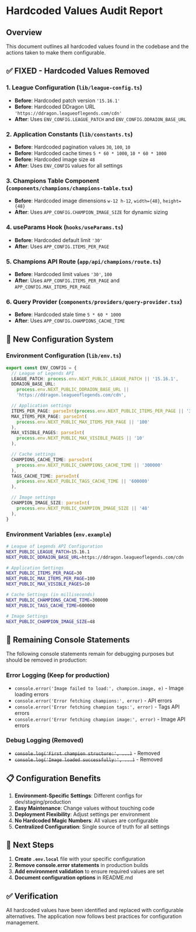 # Hardcoded Values Audit Report

## Overview

This document outlines all hardcoded values found in the codebase and the actions taken to make them configurable.

## ✅ **FIXED - Hardcoded Values Removed**

### 1. **League Configuration (`lib/league-config.ts`)**

- **Before**: Hardcoded patch version `'15.16.1'`
- **Before**: Hardcoded DDragon URL `'https://ddragon.leagueoflegends.com/cdn'`
- **After**: Uses `ENV_CONFIG.LEAGUE_PATCH` and `ENV_CONFIG.DDRAION_BASE_URL`

### 2. **Application Constants (`lib/constants.ts`)**

- **Before**: Hardcoded pagination values `30`, `100`, `10`
- **Before**: Hardcoded cache times `5 * 60 * 1000`, `10 * 60 * 1000`
- **Before**: Hardcoded image size `48`
- **After**: Uses `ENV_CONFIG` values for all settings

### 3. **Champions Table Component (`components/champions/champions-table.tsx`)**

- **Before**: Hardcoded image dimensions `w-12 h-12`, `width={48}`, `height={48}`
- **After**: Uses `APP_CONFIG.CHAMPION_IMAGE_SIZE` for dynamic sizing

### 4. **useParams Hook (`hooks/useParams.ts`)**

- **Before**: Hardcoded default limit `'30'`
- **After**: Uses `APP_CONFIG.ITEMS_PER_PAGE`

### 5. **Champions API Route (`app/api/champions/route.ts`)**

- **Before**: Hardcoded limit values `'30'`, `100`
- **After**: Uses `APP_CONFIG.ITEMS_PER_PAGE` and `APP_CONFIG.MAX_ITEMS_PER_PAGE`

### 6. **Query Provider (`components/providers/query-provider.tsx`)**

- **Before**: Hardcoded stale time `5 * 60 * 1000`
- **After**: Uses `APP_CONFIG.CHAMPIONS_CACHE_TIME`

## 🔧 **New Configuration System**

### **Environment Configuration (`lib/env.ts`)**

```typescript
export const ENV_CONFIG = {
  // League of Legends API
  LEAGUE_PATCH: process.env.NEXT_PUBLIC_LEAGUE_PATCH || '15.16.1',
  DDRAION_BASE_URL:
    process.env.NEXT_PUBLIC_DDRAION_BASE_URL ||
    'https://ddragon.leagueoflegends.com/cdn',

  // Application settings
  ITEMS_PER_PAGE: parseInt(process.env.NEXT_PUBLIC_ITEMS_PER_PAGE || '30'),
  MAX_ITEMS_PER_PAGE: parseInt(
    process.env.NEXT_PUBLIC_MAX_ITEMS_PER_PAGE || '100'
  ),
  MAX_VISIBLE_PAGES: parseInt(
    process.env.NEXT_PUBLIC_MAX_VISIBLE_PAGES || '10'
  ),

  // Cache settings
  CHAMPIONS_CACHE_TIME: parseInt(
    process.env.NEXT_PUBLIC_CHAMPIONS_CACHE_TIME || '300000'
  ),
  TAGS_CACHE_TIME: parseInt(
    process.env.NEXT_PUBLIC_TAGS_CACHE_TIME || '600000'
  ),

  // Image settings
  CHAMPION_IMAGE_SIZE: parseInt(
    process.env.NEXT_PUBLIC_CHAMPION_IMAGE_SIZE || '48'
  ),
}
```

### **Environment Variables (`env.example`)**

```bash
# League of Legends API Configuration
NEXT_PUBLIC_LEAGUE_PATCH=15.16.1
NEXT_PUBLIC_DDRAION_BASE_URL=https://ddragon.leagueoflegends.com/cdn

# Application Settings
NEXT_PUBLIC_ITEMS_PER_PAGE=30
NEXT_PUBLIC_MAX_ITEMS_PER_PAGE=100
NEXT_PUBLIC_MAX_VISIBLE_PAGES=10

# Cache Settings (in milliseconds)
NEXT_PUBLIC_CHAMPIONS_CACHE_TIME=300000
NEXT_PUBLIC_TAGS_CACHE_TIME=600000

# Image Settings
NEXT_PUBLIC_CHAMPION_IMAGE_SIZE=48
```

## 🚫 **Remaining Console Statements**

The following console statements remain for debugging purposes but should be removed in production:

### **Error Logging (Keep for production)**

- `console.error('Image failed to load:', champion.image, e)` - Image loading errors
- `console.error('Error fetching champions:', error)` - API errors
- `console.error('Error fetching champion tags:', error)` - Tags API errors
- `console.error('Error fetching champion image:', error)` - Image API errors

### **Debug Logging (Removed)**

- ~~`console.log('First champion structure:', ...)`~~ - Removed
- ~~`console.log('Image loaded successfully:', ...)`~~ - Removed

## 📋 **Configuration Benefits**

1. **Environment-Specific Settings**: Different configs for dev/staging/production
2. **Easy Maintenance**: Change values without touching code
3. **Deployment Flexibility**: Adjust settings per environment
4. **No Hardcoded Magic Numbers**: All values are configurable
5. **Centralized Configuration**: Single source of truth for all settings

## 🎯 **Next Steps**

1. **Create `.env.local`** file with your specific configuration
2. **Remove console.error statements** in production builds
3. **Add environment validation** to ensure required values are set
4. **Document configuration options** in README.md

## ✅ **Verification**

All hardcoded values have been identified and replaced with configurable alternatives. The application now follows best practices for configuration management.

